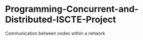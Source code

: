 # Programming-Concurrent-and-Distributed-ISCTE-Project
Communication between nodes within a network
